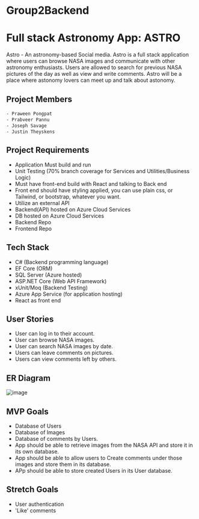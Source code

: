 # Group2Backend

# Full stack Astronomy App: ASTRO
Astro - An astronomy-based Social media.
Astro is a full stack application where users can browse NASA images and communicate with other astronomy enthusiasts.
Users are allowed to search for previous NASA pictures of the day as well as view and write comments.
Astro will be a place where astonomy lovers can meet up and talk about astonomy.


## Project Members
    - Praween Pongpat
    - Prabveer Pannu
    - Joseph Savage
    - Justin Theyskens

## Project Requirements
- Application Must build and run
- Unit Testing (70% branch coverage for Services and Utilities/Business Logic)
- Must have front-end build with React and talking to Back end
- Front end should have styling applied, you can use plain css, or Tailwind, or bootstrap, whatever you want. 
- Utilize an external API
- Backend(API) hosted on Azure Cloud Services
- DB hosted on Azure Cloud Services
- Backend Repo
- Frontend Repo

## Tech Stack
- C# (Backend programming language)
- EF Core (ORM)
- SQL Server (Azure hosted)
- ASP.NET Core (Web API Framework)
- xUnit/Moq (Backend Testing)
- Azure App Service (for application hosting)
- React as front end


## User Stories
- User can log in to their account.
- User can browse NASA images.
- User can search NASA images by date.
- Users can leave comments on pictures.
- Users can view comments left by others.

## ER Diagram
[//]: # " ![alt text](image.png) "
![image](https://github.com/user-attachments/assets/b335bfac-1b7c-4ec5-bbb4-c647a0cf26f9)


## MVP Goals
- Database of Users
- Database of Images
- Database of comments by Users.
- App should be able to retrieve images from the NASA API and store it in its own database.
- App should be able to allow users to Create comments under those images and store them in its database.
- APp should be able to store created Users in its User database.


## Stretch Goals
- User authentication 
- 'Like' comments

